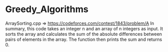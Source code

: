 # Greedy_Algorithms


ArraySorting.cpp => https://codeforces.com/contest/1843/problem/A
In summary, this code takes an integer n and an array of n integers as input. It sorts the array and calculates the sum of the absolute differences between pairs of elements in the array. The function then prints the sum and returns 0.

